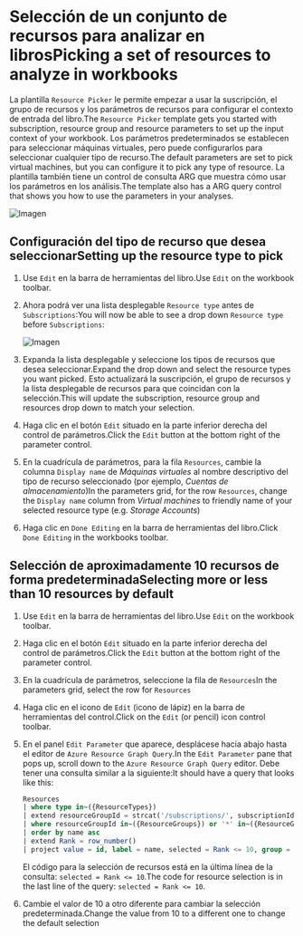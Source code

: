 # <a name="picking-a-set-of-resources-to-analyze-in-workbooks"></a><span data-ttu-id="3ca74-101">Selección de un conjunto de recursos para analizar en libros</span><span class="sxs-lookup"><span data-stu-id="3ca74-101">Picking a set of resources to analyze in workbooks</span></span>

<span data-ttu-id="3ca74-102">La plantilla `Resource Picker` le permite empezar a usar la suscripción, el grupo de recursos y los parámetros de recursos para configurar el contexto de entrada del libro.</span><span class="sxs-lookup"><span data-stu-id="3ca74-102">The `Resource Picker` template gets you started with subscription, resource group and resource parameters to set up the input context of your workbook.</span></span> <span data-ttu-id="3ca74-103">Los parámetros predeterminados se establecen para seleccionar máquinas virtuales, pero puede configurarlos para seleccionar cualquier tipo de recurso.</span><span class="sxs-lookup"><span data-stu-id="3ca74-103">The default parameters are set to pick virtual machines, but you can configure it to pick any type of resource.</span></span> <span data-ttu-id="3ca74-104">La plantilla también tiene un control de consulta ARG que muestra cómo usar los parámetros en los análisis.</span><span class="sxs-lookup"><span data-stu-id="3ca74-104">The template also has a ARG query control that shows you how to use the parameters in your analyses.</span></span>

![Imagen](Full.png)

## <a name="setting-up-the-resource-type-to-pick"></a><span data-ttu-id="3ca74-106">Configuración del tipo de recurso que desea seleccionar</span><span class="sxs-lookup"><span data-stu-id="3ca74-106">Setting up the resource type to pick</span></span>

1. <span data-ttu-id="3ca74-107">Use `Edit` en la barra de herramientas del libro.</span><span class="sxs-lookup"><span data-stu-id="3ca74-107">Use `Edit` on the workbook toolbar.</span></span>
2. <span data-ttu-id="3ca74-108">Ahora podrá ver una lista desplegable `Resource type` antes de `Subscriptions`:</span><span class="sxs-lookup"><span data-stu-id="3ca74-108">You will now be able to see a drop down `Resource type` before `Subscriptions`:</span></span>

    ![Imagen](Parameter.png)
3. <span data-ttu-id="3ca74-110">Expanda la lista desplegable y seleccione los tipos de recursos que desea seleccionar.</span><span class="sxs-lookup"><span data-stu-id="3ca74-110">Expand the drop down and select the resource types you want picked.</span></span> <span data-ttu-id="3ca74-111">Esto actualizará la suscripción, el grupo de recursos y la lista desplegable de recursos para que coincidan con la selección.</span><span class="sxs-lookup"><span data-stu-id="3ca74-111">This will update the subscription, resource group and resources drop down to match your selection.</span></span>
4. <span data-ttu-id="3ca74-112">Haga clic en el botón `Edit` situado en la parte inferior derecha del control de parámetros.</span><span class="sxs-lookup"><span data-stu-id="3ca74-112">Click the `Edit` button at the bottom right of the parameter control.</span></span>
5. <span data-ttu-id="3ca74-113">En la cuadrícula de parámetros, para la fila `Resources`, cambie la columna `Display name` de _Máquinas virtuales_ al nombre descriptivo del tipo de recurso seleccionado (por ejemplo, _Cuentas de almacenamiento_)</span><span class="sxs-lookup"><span data-stu-id="3ca74-113">In the parameters grid, for the row `Resources`, change the `Display name` column from _Virtual machines_ to friendly name of your selected resource type (e.g. _Storage Accounts_)</span></span>
6. <span data-ttu-id="3ca74-114">Haga clic en `Done Editing` en la barra de herramientas del libro.</span><span class="sxs-lookup"><span data-stu-id="3ca74-114">Click `Done Editing` in the workbooks toolbar.</span></span>

## <a name="selecting-more-or-less-than-10-resources-by-default"></a><span data-ttu-id="3ca74-115">Selección de aproximadamente 10 recursos de forma predeterminada</span><span class="sxs-lookup"><span data-stu-id="3ca74-115">Selecting more or less than 10 resources by default</span></span>

1. <span data-ttu-id="3ca74-116">Use `Edit` en la barra de herramientas del libro.</span><span class="sxs-lookup"><span data-stu-id="3ca74-116">Use `Edit` on the workbook toolbar.</span></span>
2. <span data-ttu-id="3ca74-117">Haga clic en el botón `Edit` situado en la parte inferior derecha del control de parámetros.</span><span class="sxs-lookup"><span data-stu-id="3ca74-117">Click the `Edit` button at the bottom right of the parameter control.</span></span>
3. <span data-ttu-id="3ca74-118">En la cuadrícula de parámetros, seleccione la fila de `Resources`</span><span class="sxs-lookup"><span data-stu-id="3ca74-118">In the parameters grid, select the row for `Resources`</span></span>
4. <span data-ttu-id="3ca74-119">Haga clic en el icono de `Edit` (icono de lápiz) en la barra de herramientas del control.</span><span class="sxs-lookup"><span data-stu-id="3ca74-119">Click on the `Edit` (or pencil) icon control toolbar.</span></span>
5. <span data-ttu-id="3ca74-120">En el panel `Edit Parameter` que aparece, desplácese hacia abajo hasta el editor de `Azure Resource Graph Query`.</span><span class="sxs-lookup"><span data-stu-id="3ca74-120">In the `Edit Parameter` pane that pops up, scroll down to the `Azure Resource Graph Query` editor.</span></span> <span data-ttu-id="3ca74-121">Debe tener una consulta similar a la siguiente:</span><span class="sxs-lookup"><span data-stu-id="3ca74-121">It should have a query that looks like this:</span></span>
    ```sql
    Resources
    | where type in~({ResourceTypes})
    | extend resourceGroupId = strcat('/subscriptions/', subscriptionId, '/resourceGroups/', resourceGroup)
    | where resourceGroupId in~({ResourceGroups}) or '*' in~({ResourceGroups})
    | order by name asc
    | extend Rank = row_number()
    | project value = id, label = name, selected = Rank <= 10, group = resourceGroup
    ```
    <span data-ttu-id="3ca74-122">El código para la selección de recursos está en la última línea de la consulta: `selected = Rank <= 10`.</span><span class="sxs-lookup"><span data-stu-id="3ca74-122">The code for resource selection is in the last line of the query: `selected = Rank <= 10`.</span></span> 

6. <span data-ttu-id="3ca74-123">Cambie el valor de 10 a otro diferente para cambiar la selección predeterminada.</span><span class="sxs-lookup"><span data-stu-id="3ca74-123">Change the value from 10 to a different one to change the default selection</span></span>